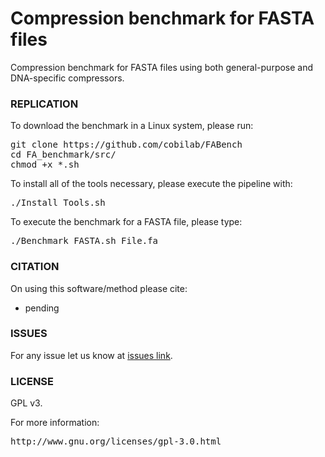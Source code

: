 # Compression benchmark for FASTA files
Compression benchmark for FASTA files using both general-purpose and DNA-specific compressors.

### REPLICATION ###

To download the benchmark in a Linux system, please run:
<pre>
git clone https://github.com/cobilab/FABench
cd FA_benchmark/src/
chmod +x *.sh
</pre>

To install all of the tools necessary, please execute the pipeline with:
<pre>
./Install_Tools.sh
</pre>

To execute the benchmark for a FASTA file, please type:
<pre>
./Benchmark_FASTA.sh File.fa
</pre>

### CITATION ###

On using this software/method please cite:

* pending

### ISSUES ###

For any issue let us know at [issues link](https://github.com/cobilab/FABench/issues).

### LICENSE ###

GPL v3.

For more information:
<pre>http://www.gnu.org/licenses/gpl-3.0.html</pre>
